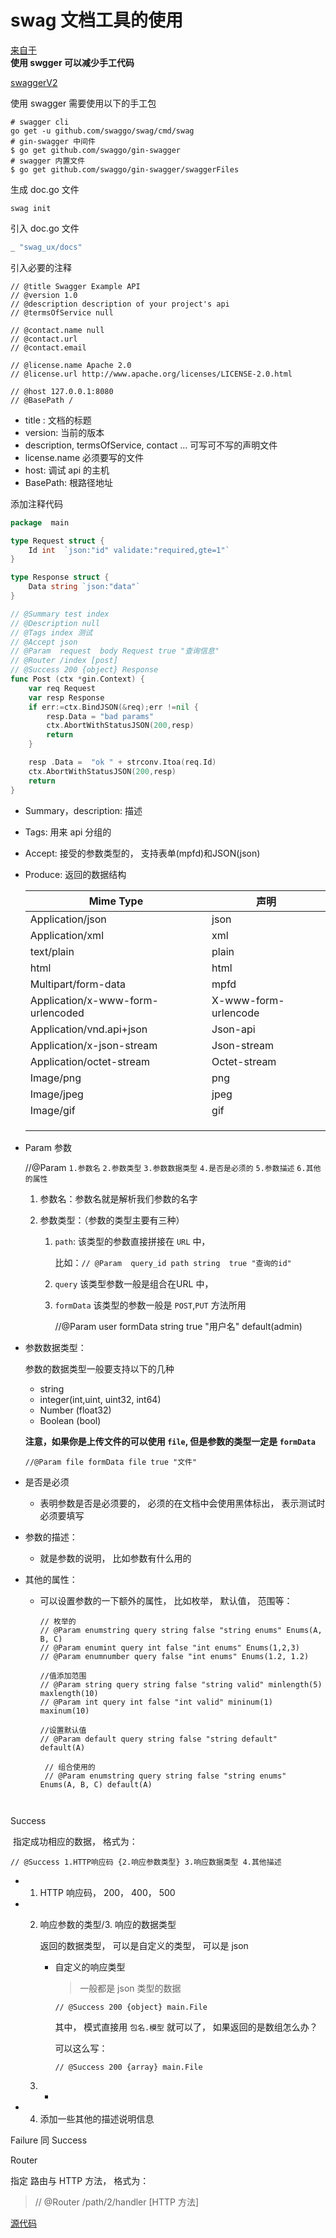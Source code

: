 # swag 文档工具的使用

 [来自于](https://github.com/razeencheng/demo-go/tree/master/swaggo-gin)  
**使用 swgger 可以减少手工代码**

[swaggerV2](https://swagger.io/docs/specification/2-0/basic-structure/)

使用 swagger 需要使用以下的手工包

```shell script
# swagger cli
go get -u github.com/swaggo/swag/cmd/swag
# gin-swagger 中间件
$ go get github.com/swaggo/gin-swagger
# swagger 内置文件
$ go get github.com/swaggo/gin-swagger/swaggerFiles
```
生成 doc.go 文件
```shell script
swag init 
```
引入 doc.go 文件
```go
_ "swag_ux/docs"
```


引入必要的注释
```text
// @title Swagger Example API
// @version 1.0
// @description description of your project's api
// @termsOfService null

// @contact.name null
// @contact.url
// @contact.email

// @license.name Apache 2.0
// @license.url http://www.apache.org/licenses/LICENSE-2.0.html

// @host 127.0.0.1:8080
// @BasePath /
```

* title : 文档的标题
* version: 当前的版本
* description, termsOfService, contact ... 可写可不写的声明文件
* license.name 必须要写的文件
* host: 调试 api 的主机
* BasePath: 根路径地址


添加注释代码
```go
package  main 

type Request struct {
	Id int  `json:"id" validate:"required,gte=1"`
}

type Response struct {
	Data string `json:"data"`
}

// @Summary test index
// @Description null
// @Tags index 测试
// @Accept json
// @Param  request  body Request true "查询信息"
// @Router /index [post]
// @Success 200 {object} Response
func Post (ctx *gin.Context) {
	var req Request
	var resp Response
	if err:=ctx.BindJSON(&req);err !=nil {
		resp.Data = "bad params"
		ctx.AbortWithStatusJSON(200,resp)
		return
	}

	resp .Data =  "ok " + strconv.Itoa(req.Id)
	ctx.AbortWithStatusJSON(200,resp)
	return
}
```
* Summary，description: 描述

* Tags: 用来 api 分组的

* Accept: 接受的参数类型的， 支持表单(mpfd)和JSON(json)

* Produce: 返回的数据结构

    | Mime Type                         | 声明                 |
    | --------------------------------- | -------------------- |
    | Application/json                  | json                 |
    | Application/xml                   | xml                  |
    | text/plain                        | plain                |
    | html                              | html                 |
    | Multipart/form-data               | mpfd                 |
    | Application/x-www-form-urlencoded | X-www-form-urlencode |
    | Application/vnd.api+json          | Json-api             |
    | Application/x-json-stream         | Json-stream          |
    | Application/octet-stream          | Octet-stream         |
    | Image/png                         | png                  |
    | Image/jpeg                        | jpeg                 |
    | Image/gif                         | gif                  |
    |                                   |                      |
    |                                   |                      |
    |                                   |                      |

* Param 参数

    //@Param `1.参数名` `2.参数类型` `3.参数数据类型` `4.是否是必须的` `5.参数描述` `6.其他的属性`

    1.  参数名：参数名就是解析我们参数的名字

    2.  参数类型：（参数的类型主要有三种）

        1.  `path`: 该类型的参数直接拼接在 `URL` 中， 

            比如：`// @Param  query_id path string  true "查询的id"`

        2.  `query` 该类型参数一般是组合在URL 中， 

        3.  `formData` 该类型的参数一般是 `POST`,`PUT` 方法所用

            //@Param user formData string true "用户名" default(admin)

* 参数数据类型：

    参数的数据类型一般要支持以下的几种

    * string
    * integer(int,uint, uint32, int64)
    * Number (float32)
    * Boolean (bool)

    **注意，如果你是上传文件的可以使用 `file`, 但是参数的类型一定是 `formData`**

    ```shell
    //@Param file formData file true "文件"
    ```

* 是否是必须

    * 表明参数是否是必须要的， 必须的在文档中会使用黑体标出， 表示测试时必须要填写

* 参数的描述：

    * 就是参数的说明， 比如参数有什么用的

* 其他的属性：

    * 可以设置参数的一下额外的属性， 比如枚举， 默认值， 范围等： 

        ```shell
        // 枚举的
        // @Param enumstring query string false "string enums" Enums(A, B, C)
        // @Param enumint query int false "int enums" Enums(1,2,3)
        // @Param enumnumber query false "int enums" Enums(1.2, 1.2)
        ```

        ```shell
        //值添加范围
        // @Param string query string false "string valid" minlength(5) maxlength(10)
        // @Param int query int false "int valid" mininum(1) maxinum(10)
        
        //设置默认值
        // @Param default query string false "string default" default(A)
        
        ```

        

        ```shell
         // 组合使用的
         // @Param enumstring query string false "string enums" Enums(A, B, C) default(A)
         
         
        ```

Success

​	指定成功相应的数据， 格式为： 

```shell
// @Success 1.HTTP响应码 {2.响应参数类型} 3.响应数据类型 4.其他描述
```

*   1.  HTTP 响应码， 200， 400， 500

*   2.  响应参数的类型/3. 响应的数据类型

        返回的数据类型， 可以是自定义的类型， 可以是 json

        *   自定义的响应类型

            >   一般都是 json 类型的数据

            ```shell
            // @Success 200 {object} main.File
            ```

            其中， 模式直接用 `包名.模型` 就可以了， 如果返回的是数组怎么办？

            可以这么写：

            ```shell
            // @Success 200 {array} main.File
            ```

    3.  -

*   4. 添加一些其他的描述说明信息



Failure 同 Success

Router

指定 路由与 HTTP 方法， 格式为：

>   // @Router /path/2/handler [HTTP 方法]



[源代码](./main.go)



